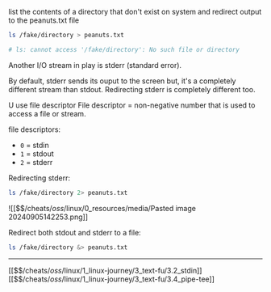 list the contents of a directory that don't exist on system and redirect output to the peanuts.txt file

``` bash
ls /fake/directory > peanuts.txt

# ls: cannot access '/fake/directory': No such file or directory  
```

Another I/O stream in play is stderr (standard error).

By default, stderr sends its ouput to the screen but, 
it's a completely different stream than stdout. 
Redirecting stderr is completely different too.

U use file descriptor
File descriptor = non-negative number that is used to access a file or stream.

file descriptors:
- `0` = stdin
- `1` = stdout
- `2` = stderr

Redirecting stderr:

``` bash
ls /fake/directory 2> peanuts.txt
```

![[$$$/$cheats/$oss/$linux/0_resources/media/Pasted image 20240905142253.png]]

Redirect both stdout and stderr to a file: 

``` bash
ls /fake/directory &> peanuts.txt
```


---
[[$$$/$cheats/$oss/$linux/1_linux-journey/3_text-fu/3.2_stdin]]
[[$$$/$cheats/$oss/$linux/1_linux-journey/3_text-fu/3.4_pipe-tee]]